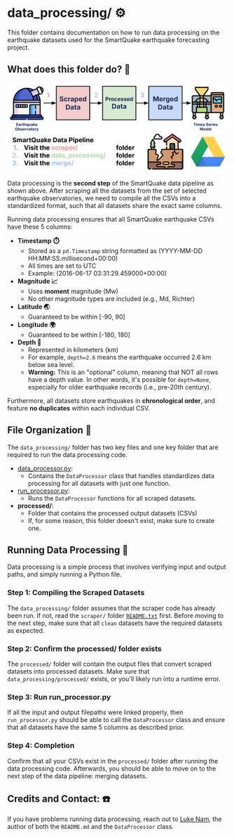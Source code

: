 # **data_processing/ ⚙️**

This folder contains documentation on how to run data processing on the earthquake datasets used for the SmartQuake earthquake forecasting project.

## **What does this folder do? 📁**

![SmartQuake Data Pipeline](../smartquake_pipeline.png)

Data processing is the **second step** of the SmartQuake data pipeline as shown above. After scraping all the datasets from the set of selected earthquake observatories, we need to compile all the CSVs into a standardized format, such that all datasets share the exact same columns.

Running data processing ensures that all SmartQuake earthquake CSVs have these 5 columns:

- **Timestamp ⏱️**
  - Stored as a `pd.Timestamp` string formatted as (YYYY-MM-DD HH:MM:SS.millisecond+00:00)
  - All times are set to UTC
  - Example: (2016-06-17 03:31:29.459000+00:00)
- **Magnitude 📈**
  - Uses **moment** magnitude (Mw)
  - No other magnitude types are included (e.g., Md, Richter)
- **Latitude 🌏**
  - Guaranteed to be within [-90, 90]
- **Longitude 🌍**
  - Guaranteed to be within [-180, 180]
- **Depth 📏**
  - Represented in kilometers (km)
  - For example, `depth=2.6` means the earthquake occurred 2.6 km below sea level.
  - **Warning:** This is an "optional" column, meaning that NOT all rows have a depth value. In other words, it's possible for `depth=None`, especially for older earthquake records (i.e., pre-20th century).

Furthermore, all datasets store earthquakes in **chronological order**, and feature **no duplicates** within each individual CSV.

## **File Organization 📜**

The `data_processing/` folder has two key files and one key folder that are required to run the data processing code.

- [data_processor.py](data_processor.py):
  - Contains the `DataProcessor` class that handles standardizes data processing for all datasets with just one function.
- [run_processor.py](run_processor.py):
  - Runs the `DataProcessor` functions for all scraped datasets.
- **processed/**: 
  - Folder that contains the processed output datasets (CSVs)
  - If, for some reason, this folder doesn't exist, make sure to create one.

## **Running Data Processing 🏃**

Data processing is a simple process that involves verifying input and output paths, and simply running a Python file.

### **Step 1: Compiling the Scraped Datasets**

The `data_processing/` folder assumes that the scraper code has already been run. If not, read the `scraper/` folder [`README.txt`](../scraper/README.md) first. Before moving to the next step, make sure that all `clean` datasets have the required datasets as expected.

### **Step 2: Confirm the processed/ folder exists**

The `processed/` folder will contain the output files that convert scraped datasets into processed datasets. Make sure that `data_processing/processed/` exists, or you'll likely run into a runtime error.

### **Step 3: Run run_processor.py**

If all the input and output filepaths were linked properly, then `run_processor.py` should be able to call the `DataProcessor` class and ensure that all datasets have the same 5 columns as described prior.

### **Step 4: Completion**

Confirm that all your CSVs exist in the `processed/` folder after running the data processing code. Afterwards, you should be able to move on to the next step of the data pipeline: merging datasets.

## **Credits and Contact: ☎️**

If you have problems running data processing, reach out to [Luke Nam](mailto:luke.nam@duke.edu), the author of both the `README.md` and the `DataProcessor` class.
